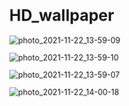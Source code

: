 # HD_wallpaper
![photo_2021-11-22_13-59-09](https://user-images.githubusercontent.com/90824985/142832121-a4cd3f94-81f0-4166-9a6e-d15b507820a7.jpg)

![photo_2021-11-22_13-59-10](https://user-images.githubusercontent.com/90824985/142832123-60d7d686-c3b7-41dc-b4ec-d68a43ac6f54.jpg)

![photo_2021-11-22_13-59-07](https://user-images.githubusercontent.com/90824985/142832124-8a300077-ca59-41db-8045-a4480baab0b9.jpg)

![photo_2021-11-22_14-00-18](https://user-images.githubusercontent.com/76935194/142832413-7f3283fa-b362-401f-b19f-ce1eb468c767.jpg)
